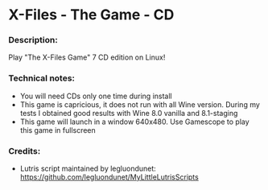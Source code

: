 # X-Files - The Game - CD
### Description:
Play "The X-Files Game" 7 CD edition on Linux!
### Technical notes:
- You will need CDs only one time during install
- This game is capricious, it does not run with all Wine version. During my tests I obtained good results with Wine 8.0 vanilla and 8.1-staging
- This game will launch in a window 640x480. Use Gamescope to play this game in fullscreen
### Credits:
- Lutris script maintained by legluondunet: https://github.com/legluondunet/MyLittleLutrisScripts
